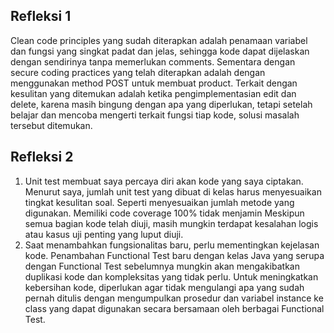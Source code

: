 ## Refleksi 1
Clean code principles yang sudah diterapkan adalah penamaan variabel dan fungsi yang singkat padat dan jelas, sehingga kode dapat dijelaskan dengan sendirinya tanpa memerlukan comments. Sementara dengan secure coding practices yang telah diterapkan adalah dengan menggunakan method POST untuk membuat product. Terkait dengan kesulitan yang ditemukan adalah ketika pengimplementasian edit dan delete, karena masih bingung dengan apa yang diperlukan, tetapi setelah belajar dan mencoba mengerti terkait fungsi tiap kode, solusi masalah tersebut ditemukan.

## Refleksi 2
1. Unit test membuat saya percaya diri akan kode yang saya ciptakan. Menurut saya, jumlah unit test yang dibuat di kelas harus menyesuaikan tingkat kesulitan soal. Seperti menyesuaikan jumlah metode yang digunakan. Memiliki code coverage 100% tidak menjamin Meskipun semua bagian kode telah diuji, masih mungkin terdapat kesalahan logis atau kasus uji penting yang luput diuji.
2. Saat menambahkan fungsionalitas baru, perlu mementingkan kejelasan kode. Penambahan Functional Test baru dengan kelas Java yang serupa dengan Functional Test sebelumnya mungkin akan mengakibatkan duplikasi kode dan kompleksitas yang tidak perlu. Untuk meningkatkan kebersihan kode, diperlukan agar tidak mengulangi apa yang sudah pernah ditulis dengan mengumpulkan prosedur dan variabel instance ke class yang dapat digunakan secara bersamaan oleh berbagai Functional Test.
